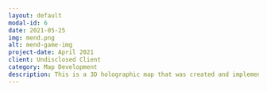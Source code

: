 ```yaml
---
layout: default
modal-id: 6
date: 2021-05-25
img: mend.png
alt: mend-game-img
project-date: April 2021
client: Undisclosed Client
category: Map Development
description: This is a 3D holographic map that was created and implemented for an undisclosed project for the company Mend.
---
```

